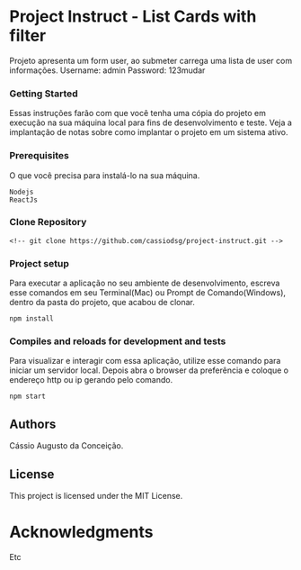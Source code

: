 # Project Instruct - List Cards with filter

Projeto apresenta um form user, ao submeter carrega uma lista de user com informações.
Username: admin
Password: 123mudar

### Getting Started

Essas instruções farão com que você tenha uma cópia do projeto em execução na sua máquina local para fins de desenvolvimento e teste. Veja a implantação de notas sobre como implantar o projeto em um sistema ativo.

### Prerequisites

O que você precisa para instalá-lo na sua máquina.

```
Nodejs
ReactJs

```

### Clone Repository

```
<!-- git clone https://github.com/cassiodsg/project-instruct.git -->

```

### Project setup

Para executar a aplicação no seu ambiente de desenvolvimento, escreva esse comandos em seu Terminal(Mac) ou Prompt de Comando(Windows), dentro da pasta do projeto, que acabou de clonar.

```
npm install

```

### Compiles and reloads for development and tests

Para visualizar e interagir com essa aplicação, utilize esse comando para iniciar um servidor local. Depois abra o browser da preferência e coloque o endereço http ou ip gerando pelo comando.

```
npm start
```
## Authors
Cássio Augusto da Conceição.


## License
This project is licensed under the MIT License.

# Acknowledgments
Etc

